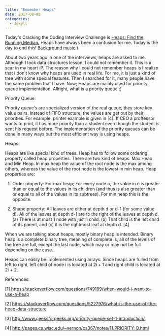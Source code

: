 ```yaml
---
title: "Remember Heaps"
date: 2017-08-02
categories: 
  - Jekyll
---
```


Today's Cracking the Coding Interview Challenge is <a href="https://www.hackerrank.com/challenges/ctci-find-the-running-median"> 
Heaps: Find the Running Median.</a> Heaps have always been a confusion for me. Today is the day to end this! 
<a href="https://www.youtube.com/watch?v=_D0ZQPqeJkk"> Background music:) </a>

About two years ago in one of the interviews, heaps are asked to me. Although I took data structures lesson, I could not remember it. 
This is a scar in my heart :P. The reason why I could not remember heaps is I realize that I don't know why heaps are used in real life. 
For me, it is just a kind of tree with some special features. Then I searched for it, many people have the same problem that I have. 
Now;
Heaps are mainly used for priority queue implementation. Allright, what is a priority queue :)

Priority Queue:

Priority queue's are specialized version of the real queue, they store key value pairs. Instead of FIFO structure, the values are get out 
by their priorities. For example, printer example is given in [4]. If CEO a proffessor wants to print, it has more priority than a student even though the student is sent his request before. The implementation of the priority queues can be done in many ways but the most efficient way is using heaps. 

Heaps: 

Heaps are like special kind of trees. Heap has to follow some ordering property called heap properties. There are two kind of heaps: Max Heap and Min Heap. In max heap the value of the root node is the max among others, whereas the value of the root node is the lowest in min heap. Heap properties are:

1. Order property: For max heap; For every node n, the value in n is greater than or equal to the values in its children (and thus is also greater than or equal to all of the values in its subtrees). For min heap this is the opposite.

2. Shape property: All leaves are either at depth d or d-1 (for some value d). All of the leaves at depth d-1 are to the right of the leaves at depth d. (a) There is at most 1 node with just 1 child. (b) That child is the left child of its parent, and (c) it is the rightmost leaf at depth d. [4]

When we are talking about heaps, mostly binary heap is intended. Binary heap is a complete binary tree, meaning of complete is, all of the levels of the tree are full, except the last node, which may or may not be full depending on the case. 

Heaps can easily be implemented using arrays. Since heaps are fulled from left to right, left child of node i is located at 2i + 1 and 
right child is located at 2i + 2. 
 
References:

[1] https://stackoverflow.com/questions/749199/when-would-i-want-to-use-a-heap

[2] https://stackoverflow.com/questions/5227976/what-is-the-use-of-the-heap-data-structure

[3] http://www.geeksforgeeks.org/priority-queue-set-1-introduction/

[4] http://pages.cs.wisc.edu/~vernon/cs367/notes/11.PRIORITY-Q.html
